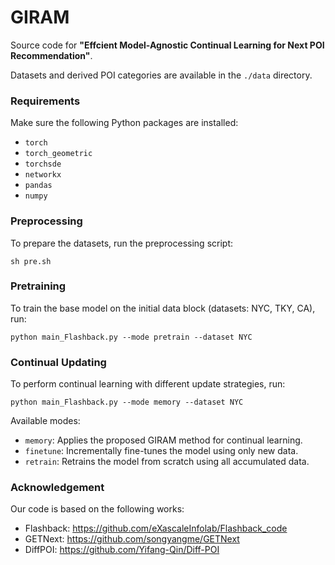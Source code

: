 # GIRAM

Source code for **"Effcient Model-Agnostic Continual Learning for Next POI Recommendation"**.

Datasets and derived POI categories are available in the `./data` directory.

### Requirements

Make sure the following Python packages are installed:

- `torch`
- `torch_geometric`
- `torchsde`
- `networkx`
- `pandas`
- `numpy`

### Preprocessing
To prepare the datasets, run the preprocessing script:
```
sh pre.sh
```

### Pretraining
To train the base model on the initial data block (datasets: NYC, TKY, CA), run:
```
python main_Flashback.py --mode pretrain --dataset NYC
```

### Continual Updating
To perform continual learning with different update strategies, run:
```
python main_Flashback.py --mode memory --dataset NYC
```
Available modes:
- `memory`: Applies the proposed GIRAM method for continual learning.
- `finetune`: Incrementally fine-tunes the model using only new data.
- `retrain`: Retrains the model from scratch using all accumulated data.

### Acknowledgement
Our code is based on the following works:
- Flashback: https://github.com/eXascaleInfolab/Flashback_code
- GETNext: https://github.com/songyangme/GETNext
- DiffPOI: https://github.com/Yifang-Qin/Diff-POI
